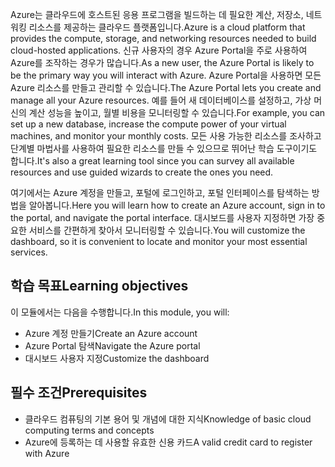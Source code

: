 <span data-ttu-id="cc177-101">Azure는 클라우드에 호스트된 응용 프로그램을 빌드하는 데 필요한 계산, 저장소, 네트워킹 리소스를 제공하는 클라우드 플랫폼입니다.</span><span class="sxs-lookup"><span data-stu-id="cc177-101">Azure is a cloud platform that provides the compute, storage, and networking resources needed to build cloud-hosted applications.</span></span> <span data-ttu-id="cc177-102">신규 사용자의 경우 Azure Portal을 주로 사용하여 Azure를 조작하는 경우가 많습니다.</span><span class="sxs-lookup"><span data-stu-id="cc177-102">As a new user, the Azure Portal is likely to be the primary way you will interact with Azure.</span></span> <span data-ttu-id="cc177-103">Azure Portal을 사용하면 모든 Azure 리소스를 만들고 관리할 수 있습니다.</span><span class="sxs-lookup"><span data-stu-id="cc177-103">The Azure Portal lets you create and manage all your Azure resources.</span></span> <span data-ttu-id="cc177-104">예를 들어 새 데이터베이스를 설정하고, 가상 머신의 계산 성능을 높이고, 월별 비용을 모니터링할 수 있습니다.</span><span class="sxs-lookup"><span data-stu-id="cc177-104">For example, you can set up a new database, increase the compute power of your virtual machines, and monitor your monthly costs.</span></span> <span data-ttu-id="cc177-105">모든 사용 가능한 리소스를 조사하고 단계별 마법사를 사용하여 필요한 리소스를 만들 수 있으므로 뛰어난 학습 도구이기도 합니다.</span><span class="sxs-lookup"><span data-stu-id="cc177-105">It's also a great learning tool since you can survey all available resources and use guided wizards to create the ones you need.</span></span>

<span data-ttu-id="cc177-106">여기에서는 Azure 계정을 만들고, 포털에 로그인하고, 포털 인터페이스를 탐색하는 방법을 알아봅니다.</span><span class="sxs-lookup"><span data-stu-id="cc177-106">Here you will learn how to create an Azure account, sign in to the portal, and navigate the portal interface.</span></span> <span data-ttu-id="cc177-107">대시보드를 사용자 지정하면 가장 중요한 서비스를 간편하게 찾아서 모니터링할 수 있습니다.</span><span class="sxs-lookup"><span data-stu-id="cc177-107">You will customize the dashboard, so it is convenient to locate and monitor your most essential services.</span></span>

## <a name="learning-objectives"></a><span data-ttu-id="cc177-108">학습 목표</span><span class="sxs-lookup"><span data-stu-id="cc177-108">Learning objectives</span></span>

<span data-ttu-id="cc177-109">이 모듈에서는 다음을 수행합니다.</span><span class="sxs-lookup"><span data-stu-id="cc177-109">In this module, you will:</span></span>

- <span data-ttu-id="cc177-110">Azure 계정 만들기</span><span class="sxs-lookup"><span data-stu-id="cc177-110">Create an Azure account</span></span>
- <span data-ttu-id="cc177-111">Azure Portal 탐색</span><span class="sxs-lookup"><span data-stu-id="cc177-111">Navigate the Azure portal</span></span>
- <span data-ttu-id="cc177-112">대시보드 사용자 지정</span><span class="sxs-lookup"><span data-stu-id="cc177-112">Customize the dashboard</span></span>

## <a name="prerequisites"></a><span data-ttu-id="cc177-113">필수 조건</span><span class="sxs-lookup"><span data-stu-id="cc177-113">Prerequisites</span></span>

- <span data-ttu-id="cc177-114">클라우드 컴퓨팅의 기본 용어 및 개념에 대한 지식</span><span class="sxs-lookup"><span data-stu-id="cc177-114">Knowledge of basic cloud computing terms and concepts</span></span>
- <span data-ttu-id="cc177-115">Azure에 등록하는 데 사용할 유효한 신용 카드</span><span class="sxs-lookup"><span data-stu-id="cc177-115">A valid credit card to register with Azure</span></span>